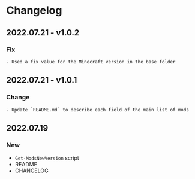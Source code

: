 # Changelog

## 2022.07.21 - v1.0.2

### Fix

    - Used a fix value for the Minecraft version in the base folder

## 2022.07.21 - v1.0.1

### Change

    - Update `README.md` to describe each field of the main list of mods

## 2022.07.19

### New

- `Get-ModsNewVersion` script
- README
- CHANGELOG
